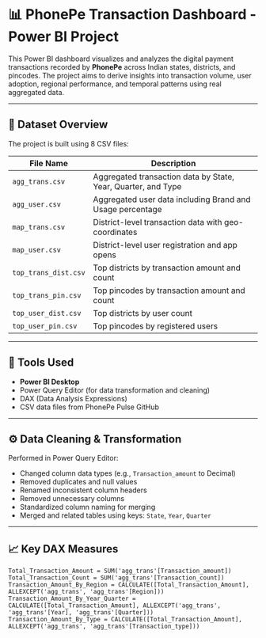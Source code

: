 # 📊 PhonePe Transaction Dashboard - Power BI Project

This Power BI dashboard visualizes and analyzes the digital payment transactions recorded by **PhonePe** across Indian states, districts, and pincodes. The project aims to derive insights into transaction volume, user adoption, regional performance, and temporal patterns using real aggregated data.

---

## 📁 Dataset Overview

The project is built using 8 CSV files:

| File Name             | Description |
|----------------------|-------------|
| `agg_trans.csv`       | Aggregated transaction data by State, Year, Quarter, and Type |
| `agg_user.csv`        | Aggregated user data including Brand and Usage percentage |
| `map_trans.csv`       | District-level transaction data with geo-coordinates |
| `map_user.csv`        | District-level user registration and app opens |
| `top_trans_dist.csv`  | Top districts by transaction amount and count |
| `top_trans_pin.csv`   | Top pincodes by transaction amount and count |
| `top_user_dist.csv`   | Top districts by user count |
| `top_user_pin.csv`    | Top pincodes by registered users |

---

## 🔨 Tools Used

- **Power BI Desktop**
- Power Query Editor (for data transformation and cleaning)
- DAX (Data Analysis Expressions)
- CSV data files from PhonePe Pulse GitHub

---

## ⚙️ Data Cleaning & Transformation

Performed in Power Query Editor:
- Changed column data types (e.g., `Transaction_amount` to Decimal)
- Removed duplicates and null values
- Renamed inconsistent column headers
- Removed unnecessary columns
- Standardized column naming for merging
- Merged and related tables using keys: `State`, `Year`, `Quarter`

---

## 📈 Key DAX Measures

```DAX
Total_Transaction_Amount = SUM('agg_trans'[Transaction_amount])
Total_Transaction_Count = SUM('agg_trans'[Transaction_count])
Transaction_Amount_By_Region = CALCULATE([Total_Transaction_Amount], ALLEXCEPT('agg_trans', 'agg_trans'[Region]))
Transaction_Amount_By_Year_Quarter = CALCULATE([Total_Transaction_Amount], ALLEXCEPT('agg_trans', 'agg_trans'[Year], 'agg_trans'[Quarter]))
Transaction_Amount_By_Type = CALCULATE([Total_Transaction_Amount], ALLEXCEPT('agg_trans', 'agg_trans'[Transaction_type]))
